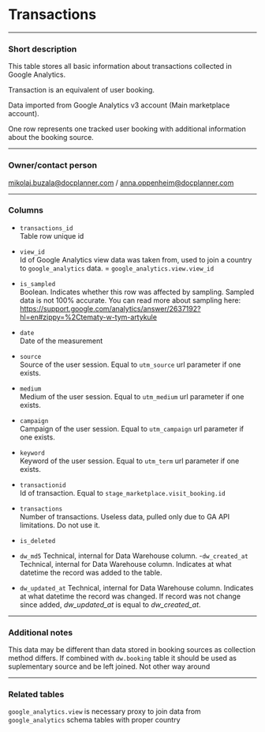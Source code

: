 
# Transactions

---
### Short description

This table stores all basic information about transactions collected in Google Analytics.

Transaction is an equivalent of user booking.

Data imported from Google Analytics v3 account (Main marketplace account).

One row represents one tracked user booking with additional information about the booking source.


---
### Owner/contact person
mikolaj.buzala@docplanner.com / anna.oppenheim@docplanner.com

---
### Columns
- `transactions_id`<br>
Table row unique id
- `view_id`<br>
Id of Google Analytics view data was taken from, used to join a country to `google_analytics` data. = `google_analytics.view.view_id`
- `is_sampled`<br>
Boolean. Indicates whether this row was affected by sampling. Sampled data is not 100% accurate. You can read more about sampling here: https://support.google.com/analytics/answer/2637192?hl=en#zippy=%2Ctematy-w-tym-artykule
- `date`<br>
Date of the measurement
- `source`<br>
Source of the user session. Equal to `utm_source` url parameter if one exists.
- `medium`<br>
Medium of the user session. Equal to `utm_medium` url parameter if one exists.
- `campaign`<br>
Campaign of the user session. Equal to `utm_campaign` url parameter if one exists.
- `keyword`<br>
Keyword of the user session. Equal to `utm_term` url parameter if one exists.
- `transactionid`<br>
Id of transaction. Equal to `stage_marketplace.visit_booking.id`
- `transactions`<br>
Number of transactions. Useless data, pulled only due to GA API limitations. Do not use it.
- `is_deleted`

- `dw_md5`
Technical, internal for Data Warehouse column.
-`dw_created_at`
Technical, internal for Data Warehouse column.
Indicates at what datetime the record was added to the table.
- `dw_updated_at`
Technical, internal for Data Warehouse column.
Indicates at what datetime the record was changed.
If record was not change since added, *dw_updated_at* is equal to *dw_created_at*.

---
### Additional notes

This data may be different than data stored in booking sources as collection method differs.
If combined with `dw.booking` table it should be used as suplementary source and be left joined. Not other way around

---
### Related tables

`google_analytics.view` is necessary proxy to join data from `google_analytics` schema tables with proper country
